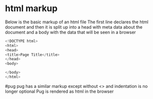 # html markup
Below is the basic markup of an html file
The first line declares the html document and then it is split up into a head with meta data
about the document and a body with the data that will be seen in a browser
```javascript
<!DOCTYPE html>
<html>
<head>
<title>Page Title</title>
</head>
<body>

</body>
</html>
```

#pug
pug has a similar markup except without <> and indentation is no longer optional
Pug is rendered as html in the browser
